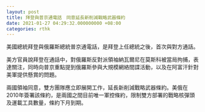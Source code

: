 ```yaml
---
layout: post
title: 拜登與普京通電話　同意延長新削減戰略武器條約
date: 2021-01-27 04:29:32.000000000 +08:00
categories: rthk
---
```


美國總統拜登與俄羅斯總統普京通電話，是拜登上任總統之後，首次與對方通話。

美方官員說拜登在通話中，對俄羅斯反對派領袖納瓦爾尼在莫斯科被當局拘捕，表達關注，同時向普京重點提到俄羅斯參與大規模網絡間諜活動，以及在阿富汗針對美軍提供懸賞的問題。

兩國領袖同意，雙方團隊應立即展開工作，延長新削減戰略武器條約。美俄在2010年簽署該條約，是兩國之間目前唯一軍控條約，限制雙方部署的戰略核彈頭及運載工具數量，條約下月到期。
